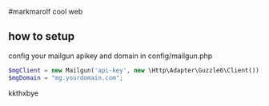 #markmarolf cool web

## how to setup
config your mailgun apikey and domain in config/mailgun.php

```php
$mgClient = new Mailgun('api-key', new \Http\Adapter\Guzzle6\Client());
$mgDomain = "mg.yourdomain.com";
```

kkthxbye
